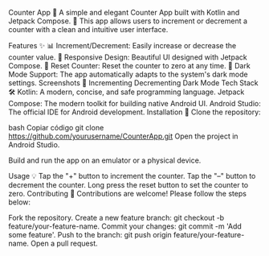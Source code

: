 Counter App 📱
A simple and elegant Counter App built with Kotlin and Jetpack Compose. 🚀
This app allows users to increment or decrement a counter with a clean and intuitive user interface.


Features ✨
📊 Increment/Decrement: Easily increase or decrease the counter value.
🎨 Responsive Design: Beautiful UI designed with Jetpack Compose.
🔄 Reset Counter: Reset the counter to zero at any time.
🌙 Dark Mode Support: The app automatically adapts to the system's dark mode settings.
Screenshots 📸
Incrementing	Decrementing	Dark Mode
Tech Stack 🛠
Kotlin: A modern, concise, and safe programming language.
Jetpack Compose: The modern toolkit for building native Android UI.
Android Studio: The official IDE for Android development.
Installation 🚀
Clone the repository:

bash
Copiar código
git clone https://github.com/yourusername/CounterApp.git
Open the project in Android Studio.

Build and run the app on an emulator or a physical device.

Usage 💡
Tap the "+" button to increment the counter.
Tap the "–" button to decrement the counter.
Long press the reset button to set the counter to zero.
Contributing 🤝
Contributions are welcome! Please follow the steps below:

Fork the repository.
Create a new feature branch: git checkout -b feature/your-feature-name.
Commit your changes: git commit -m 'Add some feature'.
Push to the branch: git push origin feature/your-feature-name.
Open a pull request.
